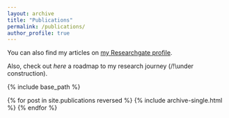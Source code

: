 ```yaml
---
layout: archive
title: "Publications"
permalink: /publications/
author_profile: true
---
```


You can also find my articles on <a href="https://www.researchgate.net/profile/Sarah-Juricic">my Researchgate profile</a>.

Also, check out *here* a roadmap to my research journey (/!\under construction).

{% include base_path %}

{% for post in site.publications reversed %}
  {% include archive-single.html %}
{% endfor %}
